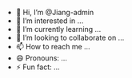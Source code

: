- 👋 Hi, I’m @Jiang-admin
- 👀 I’m interested in ...
- 🌱 I’m currently learning ...
- 💞️ I’m looking to collaborate on ...
- 📫 How to reach me ...
- 😄 Pronouns: ...
- ⚡ Fun fact: ...

<!---
Jiang-admin/Jiang-admin is a ✨ special ✨ repository because its `README.md` (this file) appears on your GitHub profile.
You can click the Preview link to take a look at your changes.
--->
